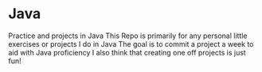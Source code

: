 # Java
Practice and projects in Java
This Repo is primarily for any personal little exercises or projects I do in Java
The goal is to commit a project a week to aid with Java proficiency
I also think that creating one off projects is just fun!
